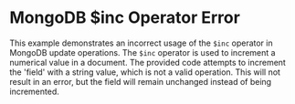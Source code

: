 # MongoDB $inc Operator Error
This example demonstrates an incorrect usage of the `$inc` operator in MongoDB update operations.  The `$inc` operator is used to increment a numerical value in a document.  The provided code attempts to increment the 'field' with a string value, which is not a valid operation. This will not result in an error, but the field will remain unchanged instead of being incremented.